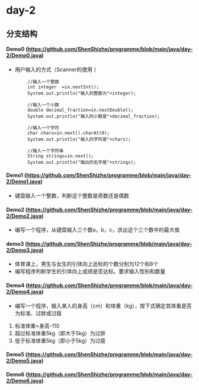 # day-2
## 分支结构
#### Demo0 (https://github.com/ShenShizhe/programme/blob/main/java/day-2/Demo0.java)
- 用户输入的方式（Scanner的使用 ）
```  
		//输入一个整数
		int integer  =in.nextInt();
		System.out.println("输入的整数为"+integer);
    
		//输入一个小数
		double decimal_fraction=in.nextDouble();
		System.out.println("输入的小数是"+decimal_fraction);
    
		//输入一个字符
		char chars=in.next().charAt(0);
		System.out.println("输入的字符是"+chars);
    
		//输入一个字符串
		String strings=in.next();
		System.out.println("输出的名字是"+strings);
```
#### Demo1 (https://github.com/ShenShizhe/programme/blob/main/java/day-2/Demo1.java)
- 键盘输入一个整数，判断这个整数是奇数还是偶数
#### Demo2 (https://github.com/ShenShizhe/programme/blob/main/java/day-2/Demo2.java)
- 编写一个程序，从键盘输入三个数a，b，c，求出这个三个数中的最大值
#### demo3 (https://github.com/ShenShizhe/programme/blob/main/java/day-2/Demo3.java)
- 体育课上，男生与女生的引体向上达标的个数分别为12个和8个
- 编写程序判断学生的引体向上成绩是否达标。要求输入性别和数量
#### Demo4 (https://github.com/ShenShizhe/programme/blob/main/java/day-2/Demo4.java)
- 编写一个程序，输入某人的身高（cm）和体重（kg），按下式确定其体重是否为标准、过胖或过瘦
1. 标准体重=身高-110
2. 超过标准体重5kg（即大于5kg）为过胖
3. 低于标准体重5kg（即小于5kg）为过瘦
#### Demo5 (https://github.com/ShenShizhe/programme/blob/main/java/day-2/Demo5.java)

#### Demo6 (https://github.com/ShenShizhe/programme/blob/main/java/day-2/Demo6.java)
